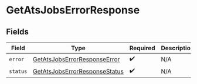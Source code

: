 # GetAtsJobsErrorResponse


## Fields

| Field                                                                                 | Type                                                                                  | Required                                                                              | Description                                                                           |
| ------------------------------------------------------------------------------------- | ------------------------------------------------------------------------------------- | ------------------------------------------------------------------------------------- | ------------------------------------------------------------------------------------- |
| `error`                                                                               | [GetAtsJobsErrorResponseError](../../models/shared/getatsjobserrorresponseerror.md)   | :heavy_check_mark:                                                                    | N/A                                                                                   |
| `status`                                                                              | [GetAtsJobsErrorResponseStatus](../../models/shared/getatsjobserrorresponsestatus.md) | :heavy_check_mark:                                                                    | N/A                                                                                   |